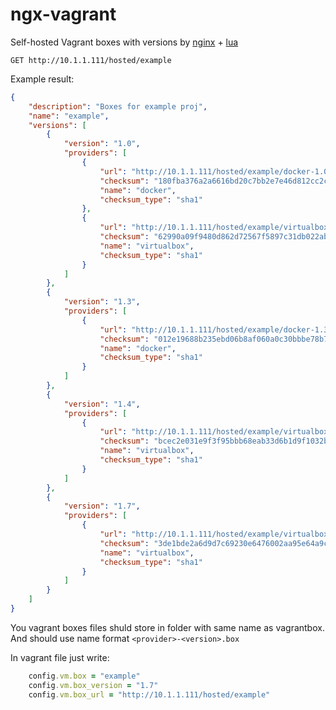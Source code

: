 # ngx-vagrant
Self-hosted Vagrant boxes with versions by [nginx](https://nginx.org/) + [lua](http://www.lua.ru/)

`GET http://10.1.1.111/hosted/example`

Example result:
```json
{
    "description": "Boxes for example proj",
    "name": "example",
    "versions": [
        {
            "version": "1.0",
            "providers": [
                {
                    "url": "http://10.1.1.111/hosted/example/docker-1.0.box",
                    "checksum": "180fba376a2a6616bd20c7bb2e7e46d812cc2c03",
                    "name": "docker",
                    "checksum_type": "sha1"
                },
                {
                    "url": "http://10.1.1.111/hosted/example/virtualbox-1.0.box",
                    "checksum": "62990a09f9480d862d72567f5897c31db022ab2e",
                    "name": "virtualbox",
                    "checksum_type": "sha1"
                }
            ]
        },
        {
            "version": "1.3",
            "providers": [
                {
                    "url": "http://10.1.1.111/hosted/example/docker-1.3.box",
                    "checksum": "012e19688b235ebd06b8af060a0c30bbbe78b762",
                    "name": "docker",
                    "checksum_type": "sha1"
                }
            ]
        },
        {
            "version": "1.4",
            "providers": [
                {
                    "url": "http://10.1.1.111/hosted/example/virtualbox-1.4.box",
                    "checksum": "bcec2e031e9f3f95bbb68eab33d6b1d9f1032bb4",
                    "name": "virtualbox",
                    "checksum_type": "sha1"
                }
            ]
        },
        {
            "version": "1.7",
            "providers": [
                {
                    "url": "http://10.1.1.111/hosted/example/virtualbox-1.7.box",
                    "checksum": "3de1bde2a6d9d7c69230e6476002aa95e64a9c1f",
                    "name": "virtualbox",
                    "checksum_type": "sha1"
                }
            ]
        }
    ]
}
```

You vagrant boxes files shuld store in folder with same name as vagrantbox.
And should use name format `<provider>-<version>.box`

In vagrant file just write:

```Ruby
    config.vm.box = "example"
    config.vm.box_version = "1.7"
    config.vm.box_url = "http://10.1.1.111/hosted/example"
```
